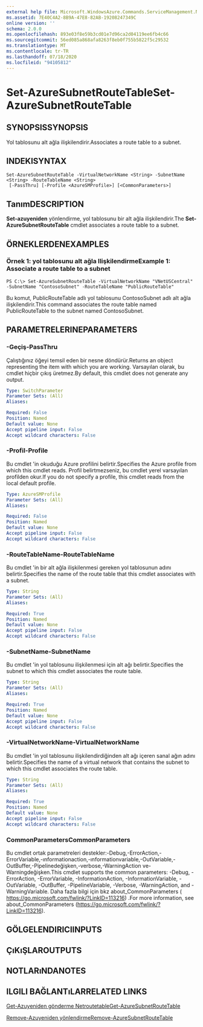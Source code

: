 ```yaml
---
external help file: Microsoft.WindowsAzure.Commands.ServiceManagement.Network.dll-Help.xml
ms.assetid: 7E40C4A2-8B9A-47E8-82AB-19208247349C
online version: ''
schema: 2.0.0
ms.openlocfilehash: 893e03f8e59b3cd01e7d96ca2d04119ee6fb4c66
ms.sourcegitcommit: 56ed085a868afa8263f8eb0f755b5822f5c29532
ms.translationtype: MT
ms.contentlocale: tr-TR
ms.lasthandoff: 07/18/2020
ms.locfileid: "94105812"
---
```

# <span data-ttu-id="86352-101">Set-AzureSubnetRouteTable</span><span class="sxs-lookup"><span data-stu-id="86352-101">Set-AzureSubnetRouteTable</span></span>

## <span data-ttu-id="86352-102">SYNOPSIS</span><span class="sxs-lookup"><span data-stu-id="86352-102">SYNOPSIS</span></span>
<span data-ttu-id="86352-103">Yol tablosunu alt ağla ilişkilendirir.</span><span class="sxs-lookup"><span data-stu-id="86352-103">Associates a route table to a subnet.</span></span>

## <span data-ttu-id="86352-104">INDEKI</span><span class="sxs-lookup"><span data-stu-id="86352-104">SYNTAX</span></span>

```
Set-AzureSubnetRouteTable -VirtualNetworkName <String> -SubnetName <String> -RouteTableName <String>
 [-PassThru] [-Profile <AzureSMProfile>] [<CommonParameters>]
```

## <span data-ttu-id="86352-105">Tanım</span><span class="sxs-lookup"><span data-stu-id="86352-105">DESCRIPTION</span></span>
<span data-ttu-id="86352-106">**Set-azuyeniden** yönlendirme, yol tablosunu bir alt ağla ilişkilendirir.</span><span class="sxs-lookup"><span data-stu-id="86352-106">The **Set-AzureSubnetRouteTable** cmdlet associates a route table to a subnet.</span></span>

## <span data-ttu-id="86352-107">ÖRNEKLERDEN</span><span class="sxs-lookup"><span data-stu-id="86352-107">EXAMPLES</span></span>

### <span data-ttu-id="86352-108">Örnek 1: yol tablosunu alt ağla Ilişkilendirme</span><span class="sxs-lookup"><span data-stu-id="86352-108">Example 1: Associate a route table to a subnet</span></span>
```
PS C:\> Set-AzureSubnetRouteTable -VirtualNetworkName "VNetUSCentral" -SubnetName "ContosoSubnet" -RouteTableName "PublicRouteTable"
```

<span data-ttu-id="86352-109">Bu komut, PublicRouteTable adlı yol tablosunu ContosoSubnet adlı alt ağla ilişkilendirir.</span><span class="sxs-lookup"><span data-stu-id="86352-109">This command associates the route table named PublicRouteTable to the subnet named ContosoSubnet.</span></span>

## <span data-ttu-id="86352-110">PARAMETRELERINE</span><span class="sxs-lookup"><span data-stu-id="86352-110">PARAMETERS</span></span>

### <span data-ttu-id="86352-111">-Geçiş</span><span class="sxs-lookup"><span data-stu-id="86352-111">-PassThru</span></span>
<span data-ttu-id="86352-112">Çalıştığınız öğeyi temsil eden bir nesne döndürür.</span><span class="sxs-lookup"><span data-stu-id="86352-112">Returns an object representing the item with which you are working.</span></span>
<span data-ttu-id="86352-113">Varsayılan olarak, bu cmdlet hiçbir çıkış üretmez.</span><span class="sxs-lookup"><span data-stu-id="86352-113">By default, this cmdlet does not generate any output.</span></span>

```yaml
Type: SwitchParameter
Parameter Sets: (All)
Aliases: 

Required: False
Position: Named
Default value: None
Accept pipeline input: False
Accept wildcard characters: False
```

### <span data-ttu-id="86352-114">-Profil</span><span class="sxs-lookup"><span data-stu-id="86352-114">-Profile</span></span>
<span data-ttu-id="86352-115">Bu cmdlet 'in okuduğu Azure profilini belirtir.</span><span class="sxs-lookup"><span data-stu-id="86352-115">Specifies the Azure profile from which this cmdlet reads.</span></span>
<span data-ttu-id="86352-116">Profil belirtmezseniz, bu cmdlet yerel varsayılan profilden okur.</span><span class="sxs-lookup"><span data-stu-id="86352-116">If you do not specify a profile, this cmdlet reads from the local default profile.</span></span>

```yaml
Type: AzureSMProfile
Parameter Sets: (All)
Aliases: 

Required: False
Position: Named
Default value: None
Accept pipeline input: False
Accept wildcard characters: False
```

### <span data-ttu-id="86352-117">-RouteTableName</span><span class="sxs-lookup"><span data-stu-id="86352-117">-RouteTableName</span></span>
<span data-ttu-id="86352-118">Bu cmdlet 'in bir alt ağla ilişkilenmesi gereken yol tablosunun adını belirtir.</span><span class="sxs-lookup"><span data-stu-id="86352-118">Specifies the name of the route table that this cmdlet associates with a subnet.</span></span>

```yaml
Type: String
Parameter Sets: (All)
Aliases: 

Required: True
Position: Named
Default value: None
Accept pipeline input: False
Accept wildcard characters: False
```

### <span data-ttu-id="86352-119">-SubnetName</span><span class="sxs-lookup"><span data-stu-id="86352-119">-SubnetName</span></span>
<span data-ttu-id="86352-120">Bu cmdlet 'in yol tablosunu ilişkilenmesi için alt ağı belirtir.</span><span class="sxs-lookup"><span data-stu-id="86352-120">Specifies the subnet to which this cmdlet associates the route table.</span></span>

```yaml
Type: String
Parameter Sets: (All)
Aliases: 

Required: True
Position: Named
Default value: None
Accept pipeline input: False
Accept wildcard characters: False
```

### <span data-ttu-id="86352-121">-VirtualNetworkName</span><span class="sxs-lookup"><span data-stu-id="86352-121">-VirtualNetworkName</span></span>
<span data-ttu-id="86352-122">Bu cmdlet 'in yol tablosunu ilişkilendirdiğinden alt ağı içeren sanal ağın adını belirtir.</span><span class="sxs-lookup"><span data-stu-id="86352-122">Specifies the name of a virtual network that contains the subnet to which this cmdlet associates the route table.</span></span>

```yaml
Type: String
Parameter Sets: (All)
Aliases: 

Required: True
Position: Named
Default value: None
Accept pipeline input: False
Accept wildcard characters: False
```

### <span data-ttu-id="86352-123">CommonParameters</span><span class="sxs-lookup"><span data-stu-id="86352-123">CommonParameters</span></span>
<span data-ttu-id="86352-124">Bu cmdlet ortak parametreleri destekler:-Debug,-ErrorAction,-ErrorVariable,-ınformationaction,-ınformationvariable,-OutVariable,-OutBuffer,-Pipelinedeğişken,-verbose,-WarningAction ve-Warningdeğişken.</span><span class="sxs-lookup"><span data-stu-id="86352-124">This cmdlet supports the common parameters: -Debug, -ErrorAction, -ErrorVariable, -InformationAction, -InformationVariable, -OutVariable, -OutBuffer, -PipelineVariable, -Verbose, -WarningAction, and -WarningVariable.</span></span> <span data-ttu-id="86352-125">Daha fazla bilgi için bkz about_CommonParameters ( https://go.microsoft.com/fwlink/?LinkID=113216) .</span><span class="sxs-lookup"><span data-stu-id="86352-125">For more information, see about_CommonParameters (https://go.microsoft.com/fwlink/?LinkID=113216).</span></span>

## <span data-ttu-id="86352-126">GÖLGELENDIRICI</span><span class="sxs-lookup"><span data-stu-id="86352-126">INPUTS</span></span>

## <span data-ttu-id="86352-127">ÇıKıŞLAR</span><span class="sxs-lookup"><span data-stu-id="86352-127">OUTPUTS</span></span>

## <span data-ttu-id="86352-128">NOTLARıNDA</span><span class="sxs-lookup"><span data-stu-id="86352-128">NOTES</span></span>

## <span data-ttu-id="86352-129">ILGILI BAĞLANTıLAR</span><span class="sxs-lookup"><span data-stu-id="86352-129">RELATED LINKS</span></span>

[<span data-ttu-id="86352-130">Get-Azuyeniden gönderme Netroutetable</span><span class="sxs-lookup"><span data-stu-id="86352-130">Get-AzureSubnetRouteTable</span></span>](./Get-AzureSubnetRouteTable.md)

[<span data-ttu-id="86352-131">Remove-Azuyeniden yönlendirme</span><span class="sxs-lookup"><span data-stu-id="86352-131">Remove-AzureSubnetRouteTable</span></span>](./Remove-AzureSubnetRouteTable.md)
